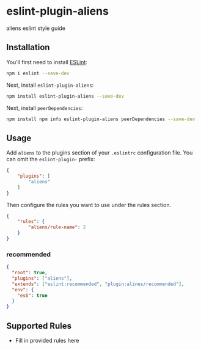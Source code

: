 # eslint-plugin-aliens

aliens eslint style guide

## Installation

You'll first need to install [ESLint](https://eslint.org/):

```sh
npm i eslint --save-dev
```

Next, install `eslint-plugin-aliens`:

```sh
npm install eslint-plugin-aliens --save-dev
```

Next, install `peerDependencies`:

```sh
npm install npm info eslint-plugin-aliens peerDependencies --save-dev
```

## Usage

Add `aliens` to the plugins section of your `.eslintrc` configuration file. You can omit the `eslint-plugin-` prefix:

```json
{
    "plugins": [
        "aliens"
    ]
}
```


Then configure the rules you want to use under the rules section.

```json
{
    "rules": {
        "aliens/rule-name": 2
    }
}
```

### recommended
```json
{
  "root": true,
  "plugins": ["aliens"],
  "extends": ["eslint:recommended", "plugin:alines/recommended"],
  "env": {
    "es6": true
  }
}
```

## Supported Rules

* Fill in provided rules here


